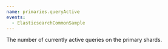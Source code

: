 ```yaml
---
name: primaries.queryActive
events:
  - ElasticsearchCommonSample
---
```


The number of currently active queries on the primary shards.